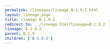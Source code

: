 ```yaml
---
permalink: /lineages/lineage_B.1.9.2.html
layout: lineage_page
title: Lineage B.1.9.2
redirect_to: ../lineage.html?lineage=B.1.9.2
lineage: B.1.9.2
parent: B.1.9
children: ['B.1.9.2']
---
```

